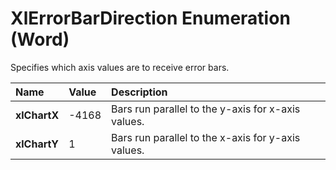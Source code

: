 
# XlErrorBarDirection Enumeration (Word)

Specifies which axis values are to receive error bars.



|**Name**|**Value**|**Description**|
|:-----|:-----|:-----|
|**xlChartX**|-4168|Bars run parallel to the y-axis for x-axis values.|
|**xlChartY**|1|Bars run parallel to the x-axis for y-axis values.|

